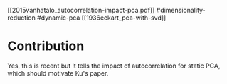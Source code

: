 [[2015vanhatalo_autocorrelation-impact-pca.pdf]]
#dimensionality-reduction #dynamic-pca
[[1936eckart_pca-with-svd]]

# Contribution 

   Yes, this is recent but it tells the impact of autocorrelation for static PCA, which should motivate Ku's paper. 

